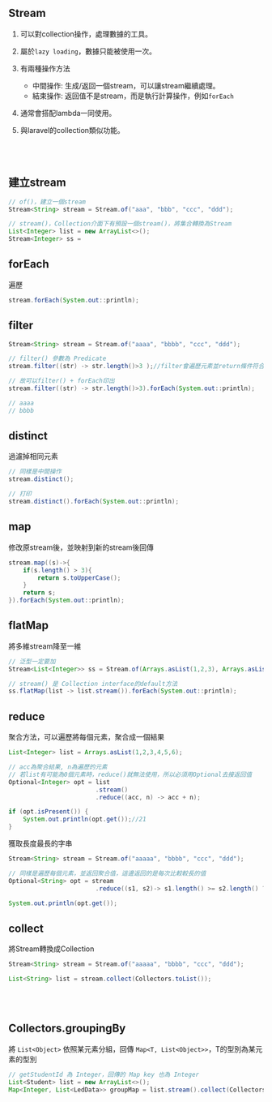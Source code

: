 ## Stream
1. 可以對collection操作，處理數據的工具。
2. 屬於`lazy loading`，數據只能被使用一次。
3. 有兩種操作方法
    
    * 中間操作: 生成/返回一個stream，可以讓stream繼續處理。
    * 結束操作: 返回值不是stream，而是執行計算操作，例如`forEach`

4. 通常會搭配lambda一同使用。
5. 與laravel的collection類似功能。

<br/>

<br/>

## 建立stream
```java
// of()，建立一個stream
Stream<String> stream = Stream.of("aaa", "bbb", "ccc", "ddd");

// stream()，Collection介面下有預設一個stream()，將集合轉換為Stream
List<Integer> list = new ArrayList<>();
Stream<Integer> ss = 
```

## forEach
遍歷
```java
stream.forEach(System.out::println);
```

## filter
```java
Stream<String> stream = Stream.of("aaaa", "bbbb", "ccc", "ddd");

// filter() 參數為 Predicate
stream.filter((str) -> str.length()>3 );//filter會遍歷元素並return條件符合的元素，最終還是返回stream

// 故可以filter() + forEach印出
stream.filter((str) -> str.length()>3).forEach(System.out::println);

// aaaa
// bbbb
```

## distinct
過濾掉相同元素
```java
// 同樣是中間操作
stream.distinct();

// 打印
stream.distinct().forEach(System.out::println);
```

## map
修改原stream後，並映射到新的stream後回傳
```java
stream.map((s)->{
    if(s.length() > 3){
        return s.toUpperCase();
    }
    return s;
}).forEach(System.out::println);
```

## flatMap
將多維stream降至一維
```java
// 泛型一定要加
Stream<List<Integer>> ss = Stream.of(Arrays.asList(1,2,3), Arrays.asList(4,5,6));

// stream() 是 Collection interface的default方法
ss.flatMap(list -> list.stream()).forEach(System.out::println);
```

## reduce
聚合方法，可以遍歷將每個元素，聚合成一個結果
```java
List<Integer> list = Arrays.asList(1,2,3,4,5,6);

// acc為聚合結果, n為遍歷的元素
// 若list有可能為0個元素時，reduce()就無法使用，所以必須用Optional去接返回值
Optional<Integer> opt = list
                        .stream()
                        .reduce((acc, n) -> acc + n);

if (opt.isPresent()) {
    System.out.println(opt.get());//21
}
```
獲取長度最長的字串
```java
Stream<String> stream = Stream.of("aaaaa", "bbbb", "ccc", "ddd");

// 同樣是遍歷每個元素，並返回聚合值，這邊返回的是每次比較較長的值
Optional<String> opt = stream
                        .reduce((s1, s2)-> s1.length() >= s2.length() ? s1: s2);

System.out.println(opt.get());
```

## collect
將Stream轉換成Collection
```java
Stream<String> stream = Stream.of("aaaaa", "bbbb", "ccc", "ddd");

List<String> list = stream.collect(Collectors.toList());
```

<br/>

<br/>

## Collectors.groupingBy
將 `List<Object>` 依照某元素分組，回傳 `Map<T, List<Object>>`，T的型別為某元素的型別
```java
// getStudentId 為 Integer，回傳的 Map key 也為 Integer
List<Student> list = new ArrayList<>();
Map<Integer, List<LedData>> groupMap = list.stream().collect(Collectors.groupingBy(Student::getStudentId));
```